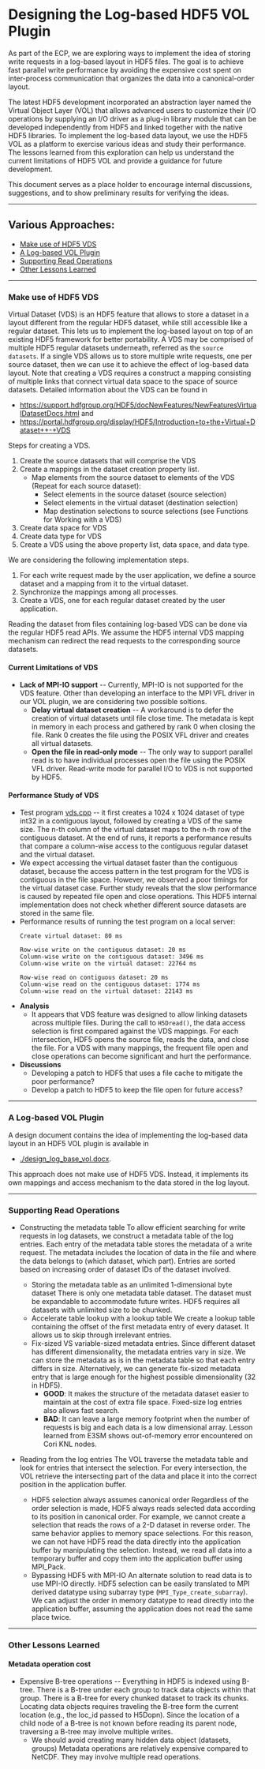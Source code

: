# Designing the Log-based HDF5 VOL Plugin
As part of the ECP, we are exploring ways to implement the idea of storing write requests in a log-based layout in HDF5 files.
The goal is to achieve fast parallel write performance by avoiding the expensive cost spent on inter-process communication that organizes the data into a canonical-order layout.

The latest HDF5 development incorporated an abstraction layer named the Virtual Object Layer (VOL) that allows advanced users to customize their I/O operations by supplying an I/O driver as a plug-in library module that can be developed independently from HDF5 and linked together with the native HDF5 libraries.
To implement the log-based data layout, we use the HDF5 VOL as a platform to exercise various ideas and study their performance.
The lessons learned from this exploration can help us understand the current limitations of HDF5 VOL and provide a guidance for future development.

This document serves as a place holder to encourage internal discussions, suggestions, and to show preliminary results for verifying the ideas.

---

## Various Approaches:
* [Make use of HDF5 VDS](#make-use-of-hdf5-vds)
* [A Log-based VOL Plugin](#a-log-based-vol-plugin)
* [Supporting Read Operations](#supporting-read-operations)
* [Other Lessons Learned](#other-lessons-learned)

---

### Make use of HDF5 VDS

Virtual Dataset (VDS) is an HDF5 feature that allows to store a dataset in a layout different from the regular HDF5 dataset, while still accessible like a regular dataset.
This lets us to implement the log-based layout on top of an existing HDF5 framework for better portability.
A VDS may be comprised of multiple HDF5 regular datasets underneath, referred as the `source datasets`.
If a single VDS allows us to store multiple write requests, one per source dataset, then we can use it to achieve the effect of log-based data layout.
Note that creating a VDS requires a construct a mapping consisting of multiple links that connect virtual data space to the space of source datasets. Detailed information about the VDS can be found in
* https://support.hdfgroup.org/HDF5/docNewFeatures/NewFeaturesVirtualDatasetDocs.html and
* https://portal.hdfgroup.org/display/HDF5/Introduction+to+the+Virtual+Dataset++-+VDS

Steps for creating a VDS.
1. Create the source datasets that will comprise the VDS
2. Create a mappings in the dataset creation property list.
   * Map elements from the source dataset to elements of the VDS (Repeat for each source dataset):
     + Select elements in the source dataset (source selection)
     + Select elements in the virtual dataset (destination selection)
     + Map destination selections to source selections (see Functions for Working with a VDS)
3. Create data space for VDS
4. Create data type for VDS
5. Create a VDS using the above property list, data space, and data type.

We are considering the following implementation steps.
1. For each write request made by the user application, we define a source dataset and a mapping from it to the virtual dataset.
2. Synchronize the mappings among all processes.
3. Create a VDS, one for each regular dataset created by the user application.

Reading the dataset from files containing log-based VDS can be done via the regular HDF5 read APIs.
We assume the HDF5 internal VDS mapping mechanism can redirect the read requests to the corresponding source datasets.

#### Current Limitations of VDS
* **Lack of MPI-IO support** -- Currently, MPI-IO is not supported for the VDS feature.
   Other than developing an interface to the MPI VFL driver in our VOL plugin,
   we are considering two possible soltions.
  + **Delay virtual dataset creation** --
    A workaround is to defer the creation of virtual datasets until file close time.
    The metadata is kept in memory in each process and gathered by rank 0 when closing the file.
    Rank 0 creates the file using the POSIX VFL driver and creates all virtual datasets.
  + **Open the file in read-only mode** --
    The only way to support parallel read is to have individual processes open the file using the POSIX VFL driver.
    Read-write mode for parallel I/O to VDS is not supported by HDF5.

#### Performance Study of VDS
* Test program [vds.cpp](./vds.cpp) --
  it first creates a 1024 x 1024 dataset of type int32 in a contiguous layout, followed by creating a VDS of the same size.
  The n-th column of the virtual dataset maps to the n-th row of the contiguous dataset.
  At the end of runs, it reports a performance results that compare a column-wise access to the contiguous regular dataset and the virtual dataset.
* We expect accessing the virtual dataset faster than the contiguous dataset, because the access pattern in the test program for the VDS is contiguous in the file space.
  However, we observed a poor timings for the virtual dataset case.
  Further study reveals that the slow performance is caused by repeated file open and close operations.
  This HDF5 internal implementation does not check whether different source datasets are stored in the same file.
* Performance results of running the test program on a local server:
  ```
  Create virtual dataset: 80 ms

  Row-wise write on the contiguous dataset: 20 ms
  Column-wise write on the contiguous dataset: 3496 ms
  Column-wise write on the virtual dataset: 22764 ms

  Row-wise read on contiguous dataset: 20 ms
  Column-wise read on the contiguous dataset: 1774 ms
  Column-wise read on the virtual dataset: 22143 ms
  ```
* **Analysis**
  + It appears that VDS feature was designed to allow linking datasets across multiple files.
    During the call to `H5Dread()`, the data access selection is first compared against the VDS mappings.
    For each intersection, HDF5 opens the source file, reads the data, and close the file.
    For a VDS with many mappings, the frequent file open and close operations can become significant and hurt the performance.
* **Discussions**
  + Developing a patch to HDF5 that uses a file cache to mitigate the poor performance?
  + Develop a patch to HDF5 to keep the file open for future access?

---

### A Log-based VOL Plugin
A design document contains the idea of implementing the log-based data layout in an HDF5 VOL plugin is available in
* [./design_log_base_vol.docx](./design_log_base_vol.docx).

This approach does not make use of HDF5 VDS.
Instead, it implements its own mappings and access mechanism to the data stored in the log layout.

---

### Supporting Read Operations 
* Constructing the metadata table
  To allow efficient searching for write requests in log datasets, we construct a metadata table of the log entries.
  Each entry of the metadata table stores the metadata of a write request. 
  The metadata includes the location of data in the file and where the data belongs to (which dataset, which part).
  Entries are sorted based on increasing order of dataset IDs of the dataset involved.
  + Storing the metadata table as an unlimited 1-dimensional byte dataset
    There is only one metadata table dataset.
    The dataset must be expandable to accommodate future writes.
    HDF5 requires all datasets with unlimited size to be chunked.
  + Accelerate table lookup with a lookup table 
    We create a lookup table containing the offset of the first metadata entry of every dataset.
    It allows us to skip through irrelevant entries.
  + Fix-sized VS variable-sized metadata entries.
    Since different dataset has different dimensionality, the metadata entries vary in size.
    We can store the metadata as is in the metadata table so that each entry differs in size.
    Alternatively, we can generate fix-sized metadata entry that is large enough for the highest possible dimensionality (32 in HDF5).
    * **GOOD**: It makes the structure of the metadata dataset easier to maintain at the cost of extra file space.
      Fixed-size log entries also allows fast search.
    * **BAD**: It can leave a large memory footprint when the number of requests is big and each data is a low
      dimensional array. Lesson learned from E3SM shows out-of-memory error encountered on Cori KNL nodes.

* Reading from the log entries 
  The VOL traverse the metadata table and look for entries that intersect the selection.
  For every intersection, the VOL retrieve the intersecting part of the data and place it into the correct position in the application buffer.
  + HDF5 selection always assumes canonical order
    Regardless of the order selection is made, HDF5 always reads selected data according to its position in canonical order.
    For example, we cannot create a selection that reads the rows of a 2-D dataset in reverse order.
    The same behavior applies to memory space selections.
    For this reason, we can not have HDF5 read the data directly into the application buffer by manipulating the selection.
    Instead, we read all data into a temporary buffer and copy them into the application buffer using MPI_Pack.
  + Bypassing HDF5 with MPI-IO
    An alternate solution to read data is to use MPI-IO directly.
    HDF5 selection can be easily translated to MPI derived datatype using subarray type (`MPI_Type_create_subarray`).
    We can adjust the order in memory datatype to read directly into the application buffer, assuming the application does not read the same place twice.
---

### Other Lessons Learned
#### Metadata operation cost
* Expensive B-tree operations --
  Everything in HDF5 is indexed using B-tree.
  There is a B-tree under each group to track data objects within that group.
  There is a B-tree for every chunked dataset to track its chunks.
  Locating data objects requires traveling the B-tree form the current location (e.g., the loc_id passed to H5Dopn).
  Since the location of a child node of a B-tree is not known before reading its parent node, traversing a B-tree may involve multiple writes.
  + We should avoid creating many hidden data object (datasets, groups)
    Metadata operations are relatively expensive compared to NetCDF.
    They may involve multiple read operations.

